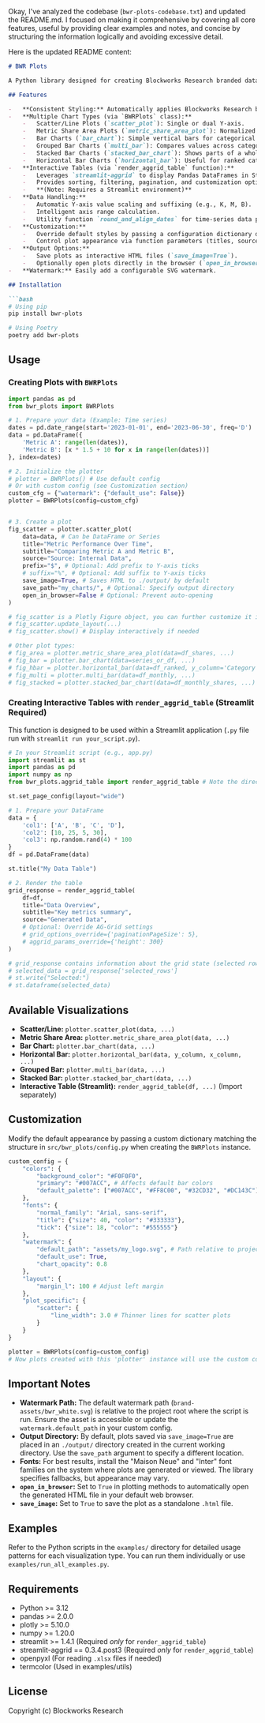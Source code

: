 Okay, I've analyzed the codebase (`bwr-plots-codebase.txt`) and updated the README.md. I focused on making it comprehensive by covering all core features, useful by providing clear examples and notes, and concise by structuring the information logically and avoiding excessive detail.

Here is the updated README content:

```markdown
# BWR Plots

A Python library designed for creating Blockworks Research branded data visualizations using Plotly and interactive tables using AG-Grid within a Streamlit environment.

## Features

-   **Consistent Styling:** Automatically applies Blockworks Research branding (colors, fonts, layout) to visualizations.
-   **Multiple Chart Types (via `BWRPlots` class):**
    -   Scatter/Line Plots (`scatter_plot`): Single or dual Y-axis.
    -   Metric Share Area Plots (`metric_share_area_plot`): Normalized stacked area for showing percentage shares over time.
    -   Bar Charts (`bar_chart`): Simple vertical bars for categorical data.
    -   Grouped Bar Charts (`multi_bar`): Compares values across categories for multiple series.
    -   Stacked Bar Charts (`stacked_bar_chart`): Shows parts of a whole across categories or time.
    -   Horizontal Bar Charts (`horizontal_bar`): Useful for ranked categories, supports positive/negative values.
-   **Interactive Tables (via `render_aggrid_table` function):**
    -   Leverages `streamlit-aggrid` to display Pandas DataFrames in Streamlit apps.
    -   Provides sorting, filtering, pagination, and customization options.
    -   **(Note: Requires a Streamlit environment)**
-   **Data Handling:**
    -   Automatic Y-axis value scaling and suffixing (e.g., K, M, B).
    -   Intelligent axis range calculation.
    -   Utility function `round_and_align_dates` for time-series data preparation.
-   **Customization:**
    -   Override default styles by passing a configuration dictionary during `BWRPlots` initialization.
    -   Control plot appearance via function parameters (titles, sources, prefixes, suffixes, etc.).
-   **Output Options:**
    -   Save plots as interactive HTML files (`save_image=True`).
    -   Optionally open plots directly in the browser (`open_in_browser=True`).
-   **Watermark:** Easily add a configurable SVG watermark.

## Installation

```bash
# Using pip
pip install bwr-plots

# Using Poetry
poetry add bwr-plots
```

## Usage

### Creating Plots with `BWRPlots`

```python
import pandas as pd
from bwr_plots import BWRPlots

# 1. Prepare your data (Example: Time series)
dates = pd.date_range(start='2023-01-01', end='2023-06-30', freq='D')
data = pd.DataFrame({
    'Metric A': range(len(dates)),
    'Metric B': [x * 1.5 + 10 for x in range(len(dates))]
}, index=dates)

# 2. Initialize the plotter
# plotter = BWRPlots() # Use default config
# Or with custom config (see Customization section)
custom_cfg = {"watermark": {"default_use": False}}
plotter = BWRPlots(config=custom_cfg)


# 3. Create a plot
fig_scatter = plotter.scatter_plot(
    data=data, # Can be DataFrame or Series
    title="Metric Performance Over Time",
    subtitle="Comparing Metric A and Metric B",
    source="Source: Internal Data",
    prefix="$", # Optional: Add prefix to Y-axis ticks
    # suffix="%", # Optional: Add suffix to Y-axis ticks
    save_image=True, # Saves HTML to ./output/ by default
    save_path="my_charts/", # Optional: Specify output directory
    open_in_browser=False # Optional: Prevent auto-opening
)

# fig_scatter is a Plotly Figure object, you can further customize it if needed
# fig_scatter.update_layout(...)
# fig_scatter.show() # Display interactively if needed

# Other plot types:
# fig_area = plotter.metric_share_area_plot(data=df_shares, ...)
# fig_bar = plotter.bar_chart(data=series_or_df, ...)
# fig_hbar = plotter.horizontal_bar(data=df_ranked, y_column='Category', x_column='Value', ...)
# fig_multi = plotter.multi_bar(data=df_monthly, ...)
# fig_stacked = plotter.stacked_bar_chart(data=df_monthly_shares, ...)
```

### Creating Interactive Tables with `render_aggrid_table` (Streamlit Required)

This function is designed to be used within a Streamlit application (`.py` file run with `streamlit run your_script.py`).

```python
# In your Streamlit script (e.g., app.py)
import streamlit as st
import pandas as pd
import numpy as np
from bwr_plots.aggrid_table import render_aggrid_table # Note the direct import

st.set_page_config(layout="wide")

# 1. Prepare your DataFrame
data = {
    'col1': ['A', 'B', 'C', 'D'],
    'col2': [10, 25, 5, 30],
    'col3': np.random.rand(4) * 100
}
df = pd.DataFrame(data)

st.title("My Data Table")

# 2. Render the table
grid_response = render_aggrid_table(
    df=df,
    title="Data Overview",
    subtitle="Key metrics summary",
    source="Generated Data",
    # Optional: Override AG-Grid settings
    # grid_options_override={'paginationPageSize': 5},
    # aggrid_params_override={'height': 300}
)

# grid_response contains information about the grid state (selected rows, etc.)
# selected_data = grid_response['selected_rows']
# st.write("Selected:")
# st.dataframe(selected_data)
```

## Available Visualizations

-   **Scatter/Line:** `plotter.scatter_plot(data, ...)`
-   **Metric Share Area:** `plotter.metric_share_area_plot(data, ...)`
-   **Bar Chart:** `plotter.bar_chart(data, ...)`
-   **Horizontal Bar:** `plotter.horizontal_bar(data, y_column, x_column, ...)`
-   **Grouped Bar:** `plotter.multi_bar(data, ...)`
-   **Stacked Bar:** `plotter.stacked_bar_chart(data, ...)`
-   **Interactive Table (Streamlit):** `render_aggrid_table(df, ...)` (Import separately)

## Customization

Modify the default appearance by passing a custom dictionary matching the structure in `src/bwr_plots/config.py` when creating the `BWRPlots` instance.

```python
custom_config = {
    "colors": {
        "background_color": "#F0F0F0",
        "primary": "#007ACC", # Affects default bar colors
        "default_palette": ["#007ACC", "#FF8C00", "#32CD32", "#DC143C"] # New color cycle
    },
    "fonts": {
        "normal_family": "Arial, sans-serif",
        "title": {"size": 40, "color": "#333333"},
        "tick": {"size": 18, "color": "#555555"}
    },
    "watermark": {
        "default_path": "assets/my_logo.svg", # Path relative to project root
        "default_use": True,
        "chart_opacity": 0.8
    },
    "layout": {
        "margin_l": 100 # Adjust left margin
    },
    "plot_specific": {
        "scatter": {
            "line_width": 3.0 # Thinner lines for scatter plots
        }
    }
}

plotter = BWRPlots(config=custom_config)
# Now plots created with this 'plotter' instance will use the custom config.
```

## Important Notes

-   **Watermark Path:** The default watermark path (`brand-assets/bwr_white.svg`) is relative to the project root where the script is run. Ensure the asset is accessible or update the `watermark.default_path` in your custom config.
-   **Output Directory:** By default, plots saved via `save_image=True` are placed in an `./output/` directory created in the current working directory. Use the `save_path` argument to specify a different location.
-   **Fonts:** For best results, install the "Maison Neue" and "Inter" font families on the system where plots are generated or viewed. The library specifies fallbacks, but appearance may vary.
-   **`open_in_browser`:** Set to `True` in plotting methods to automatically open the generated HTML file in your default web browser.
-   **`save_image`:** Set to `True` to save the plot as a standalone `.html` file.

## Examples

Refer to the Python scripts in the `examples/` directory for detailed usage patterns for each visualization type. You can run them individually or use `examples/run_all_examples.py`.

## Requirements

-   Python >= 3.12
-   pandas >= 2.0.0
-   plotly >= 5.10.0
-   numpy >= 1.20.0
-   streamlit >= 1.4.1 (Required *only* for `render_aggrid_table`)
-   streamlit-aggrid == 0.3.4.post3 (Required *only* for `render_aggrid_table`)
-   openpyxl (For reading `.xlsx` files if needed)
-   termcolor (Used in examples/utils)

## License

Copyright (c) Blockworks Research
```